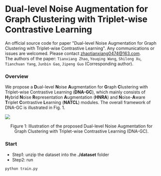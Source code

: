 # Dual-level Noise Augmentation for Graph Clustering with Triplet-wise Contrastive Learning
An official source code for paper "Dual-level Noise Augmentation for Graph Clustering with Triplet-wise Contrastive Learning". Any communications or issues are welcomed. Please contact zhaotianxiang0474@163.com.<br>
The authors of the paper: `Tianxiang Zhao`, `Youqing Wang`, `Shilong Xu`, `Tianchuan Yang`, `Junbin Gao`, `Jipeng Guo` (Corresponding author).<br>
### Overview
We propose a **D**ual-level **N**oise **A**ugmentation for **G**raph **C**lustering with Triplet-wise Contrastive Learning (**DNA-GC**), which  mainly consists of **H**ybrid **N**oise **R**epresentation **A**ugmentation (**HNRA**) and **N**oise-**A**ware **T**riplet **C**ontrastive **L**earning (**NATCL**) modules. The overall framework of DNA-GC is illustrated in Fig. 1.

![](https://github.com/TianxiangZhao0474/DNA-GC/blob/main/image/DNA-GC.png)
<div align=center>
Figure 1: Illustration of the proposed Dual-level Noise Augmentation for Graph Clustering with Triplet-wise Contrastive Learning (DNA-GC).
</div>

### Start

- Step1: unzip the dataset into the **./dataset** folder
- Step2: run

```
python train.py
```
